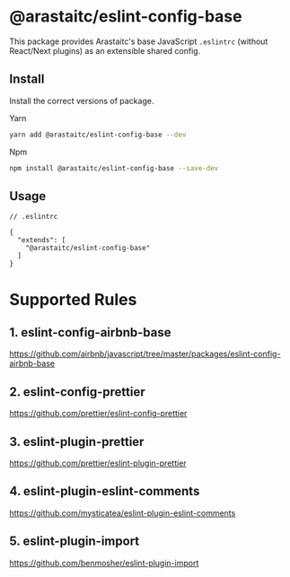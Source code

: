 # @arastaitc/eslint-config-base

This package provides Arastaitc's base JavaScript `.eslintrc` (without React/Next plugins) as an extensible shared config.

## Install

Install the correct versions of package.

Yarn

```bash
yarn add @arastaitc/eslint-config-base --dev
```

Npm

```bash
npm install @arastaitc/eslint-config-base --save-dev
```

## Usage

```
// .eslintrc

{
  "extends": [
    "@arastaitc/eslint-config-base"
  ]
}

```

# Supported Rules

## 1. eslint-config-airbnb-base

https://github.com/airbnb/javascript/tree/master/packages/eslint-config-airbnb-base

## 2. eslint-config-prettier

https://github.com/prettier/eslint-config-prettier

## 3. eslint-plugin-prettier

https://github.com/prettier/eslint-plugin-prettier

## 4. eslint-plugin-eslint-comments

https://github.com/mysticatea/eslint-plugin-eslint-comments

## 5. eslint-plugin-import

https://github.com/benmosher/eslint-plugin-import